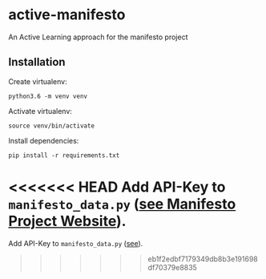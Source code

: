 # active-manifesto
An Active Learning approach for the manifesto project

## Installation
Create virtualenv:

  `python3.6 -m venv venv`

Activate virtualenv:

  `source venv/bin/activate`

Install dependencies:

  `pip install -r requirements.txt`

<<<<<<< HEAD
Add API-Key to `manifesto_data.py` ([see Manifesto Project Website](https://manifestoproject.wzb.eu/information/documents/api)). 
=======
Add API-Key to `manifesto_data.py` ([see](https://manifestoproject.wzb.eu/information/documents/api)). 
>>>>>>> eb1f2edbf7179349db8b3e191698df70379e8835
